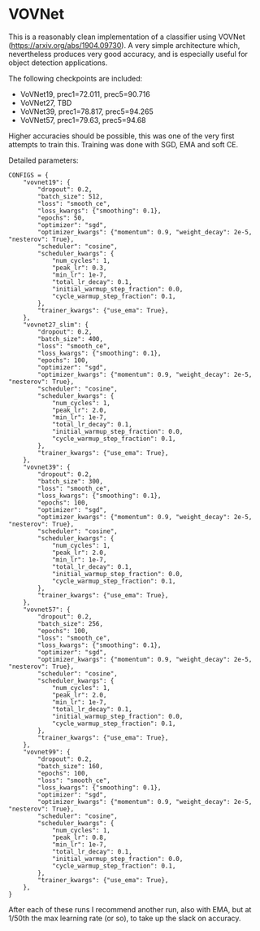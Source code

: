 # VOVNet

This is a reasonably clean implementation of a classifier using VOVNet
(https://arxiv.org/abs/1904.09730). A very simple architecture which,
nevertheless produces very good accuracy, and is especially useful for object
detection applications.

The following checkpoints are included:
 - VoVNet19, prec1=72.011, prec5=90.716
 - VoVNet27, TBD
 - VoVNet39, prec1=78.817, prec5=94.265
 - VoVNet57, prec1=79.63, prec5=94.68

Higher accuracies should be possible, this was one of the very first attempts
to train this.  Training was done with SGD, EMA and soft CE. 

Detailed parameters:
```python3
CONFIGS = {
    "vovnet19": {
        "dropout": 0.2,
        "batch_size": 512,
        "loss": "smooth_ce",
        "loss_kwargs": {"smoothing": 0.1},
        "epochs": 50,
        "optimizer": "sgd",
        "optimizer_kwargs": {"momentum": 0.9, "weight_decay": 2e-5, "nesterov": True},
        "scheduler": "cosine",
        "scheduler_kwargs": {
            "num_cycles": 1,
            "peak_lr": 0.3,
            "min_lr": 1e-7,
            "total_lr_decay": 0.1,
            "initial_warmup_step_fraction": 0.0,
            "cycle_warmup_step_fraction": 0.1,
        },
        "trainer_kwargs": {"use_ema": True},
    },
    "vovnet27_slim": {
        "dropout": 0.2,
        "batch_size": 400,
        "loss": "smooth_ce",
        "loss_kwargs": {"smoothing": 0.1},
        "epochs": 100,
        "optimizer": "sgd",
        "optimizer_kwargs": {"momentum": 0.9, "weight_decay": 2e-5, "nesterov": True},
        "scheduler": "cosine",
        "scheduler_kwargs": {
            "num_cycles": 1,
            "peak_lr": 2.0,
            "min_lr": 1e-7,
            "total_lr_decay": 0.1,
            "initial_warmup_step_fraction": 0.0,
            "cycle_warmup_step_fraction": 0.1,
        },
        "trainer_kwargs": {"use_ema": True},
    },
    "vovnet39": {
        "dropout": 0.2,
        "batch_size": 300,
        "loss": "smooth_ce",
        "loss_kwargs": {"smoothing": 0.1},
        "epochs": 100,
        "optimizer": "sgd",
        "optimizer_kwargs": {"momentum": 0.9, "weight_decay": 2e-5, "nesterov": True},
        "scheduler": "cosine",
        "scheduler_kwargs": {
            "num_cycles": 1,
            "peak_lr": 2.0,
            "min_lr": 1e-7,
            "total_lr_decay": 0.1,
            "initial_warmup_step_fraction": 0.0,
            "cycle_warmup_step_fraction": 0.1,
        },
        "trainer_kwargs": {"use_ema": True},
    },
    "vovnet57": {
        "dropout": 0.2,
        "batch_size": 256,
        "epochs": 100,
        "loss": "smooth_ce",
        "loss_kwargs": {"smoothing": 0.1},
        "optimizer": "sgd",
        "optimizer_kwargs": {"momentum": 0.9, "weight_decay": 2e-5, "nesterov": True},
        "scheduler": "cosine",
        "scheduler_kwargs": {
            "num_cycles": 1,
            "peak_lr": 2.0,
            "min_lr": 1e-7,
            "total_lr_decay": 0.1,
            "initial_warmup_step_fraction": 0.0,
            "cycle_warmup_step_fraction": 0.1,
        },
        "trainer_kwargs": {"use_ema": True},
    },
    "vovnet99": {
        "dropout": 0.2,
        "batch_size": 160,
        "epochs": 100,
        "loss": "smooth_ce",
        "loss_kwargs": {"smoothing": 0.1},
        "optimizer": "sgd",
        "optimizer_kwargs": {"momentum": 0.9, "weight_decay": 2e-5, "nesterov": True},
        "scheduler": "cosine",
        "scheduler_kwargs": {
            "num_cycles": 1,
            "peak_lr": 0.8,
            "min_lr": 1e-7,
            "total_lr_decay": 0.1,
            "initial_warmup_step_fraction": 0.0,
            "cycle_warmup_step_fraction": 0.1,
        },
        "trainer_kwargs": {"use_ema": True},
    },
}
```
After each of these runs I recommend another run, also with EMA, but at 1/50th
the max learning rate (or so), to take up the slack on accuracy.
